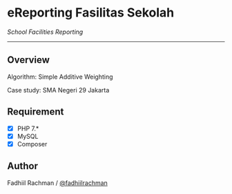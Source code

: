 # eReporting Fasilitas Sekolah

*School Facilities Reporting*

----

## Overview
Algorithm: Simple Additive Weighting

Case study: SMA Negeri 29 Jakarta

## Requirement
- [x] PHP 7.*
- [x] MySQL
- [x] Composer

## Author
Fadhiil Rachman / [@fadhiilrachman](https://www.instagram.com/fadhiilrachman)